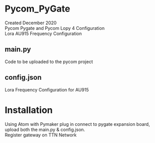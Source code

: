 # Pycom_PyGate
Created December 2020 \
Pycom Pygate and Pycom Lopy 4 Configuration \
Lora AU915 Frequency Configuration

## main.py
Code to be uploaded to the pycom project

## config.json
Lora Frequency Configuration for AU915

# Installation
Using Atom with Pymaker plug in connect to pygate expansion board, upload both the main.py & config.json. \
Register gateway on TTN Network
